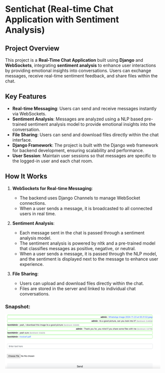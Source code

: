 # Sentichat (Real-time Chat Application with Sentiment Analysis)

## Project Overview
This project is a **Real-Time Chat Application** built using **Django** and **WebSockets**, integrating **sentiment analysis** to enhance user interactions by providing emotional insights into conversations. Users can exchange messages, receive real-time sentiment feedback, and share files within the chat.

## Key Features
- **Real-time Messaging**: Users can send and receive messages instantly via WebSockets.
- **Sentiment Analysis**: Messages are analyzed using a NLP based pre-trained sentiment analysis model to provide emotional insights into the conversation.
- **File Sharing**: Users can send and download files directly within the chat interface.
- **Django Framework**: The project is built with the Django web framework for backend development, ensuring scalability and performance.
- **User Session**: Maintain user sessions so that messages are specific to the logged-in user and each chat room.

## How It Works
1. **WebSockets for Real-time Messaging**: 
   - The backend uses Django Channels to manage WebSocket connections.
   - When a user sends a message, it is broadcasted to all connected users in real time.

2. **Sentiment Analysis**:
   - Each message sent in the chat is passed through a sentiment analysis model.
   - The sentiment analysis is powered by nltk and a pre-trained model that classifies messages as positive, negative, or neutral.
   - When a user sends a message, it is passed through the NLP model, and the sentiment is displayed next to the message to enhance user experience.

4. **File Sharing**:
   - Users can upload and download files directly within the chat.
   - Files are stored in the server and linked to individual chat conversations.

### Snapshot:
![Snapshot](SnapShot1.png)
